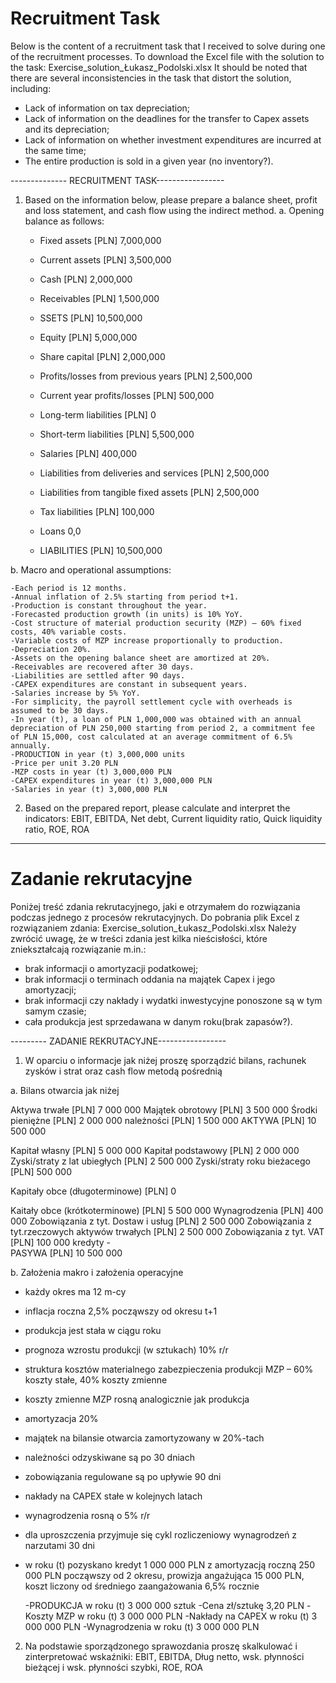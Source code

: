 # Recruitment Task
Below is the content of a recruitment task that I received to solve during one of the recruitment processes.
To download the Excel file with the solution to the task: Exercise_solution_Łukasz_Podolski.xlsx
It should be noted that there are several inconsistencies in the task that distort the solution, including:
- Lack of information on tax depreciation;
- Lack of information on the deadlines for the transfer to Capex assets and its depreciation;
- Lack of information on whether investment expenditures are incurred at the same time;
- The entire production is sold in a given year (no inventory?).

-------------- RECRUITMENT TASK-----------------
1) Based on the information below, please prepare a balance sheet, profit and loss statement, and cash flow using the indirect method.
a. Opening balance as follows:

	- Fixed assets [PLN] 7,000,000
	- Current assets [PLN] 3,500,000
	- Cash [PLN] 2,000,000
	- Receivables [PLN] 1,500,000
	- SSETS [PLN] 10,500,000
		
	- Equity [PLN] 5,000,000
	- Share capital [PLN] 2,000,000
	- Profits/losses from previous years [PLN] 2,500,000
	- Current year profits/losses [PLN] 500,000
		
	- Long-term liabilities [PLN] 0
		
	- Short-term liabilities [PLN] 5,500,000
	- Salaries [PLN] 400,000
	- Liabilities from deliveries and services [PLN] 2,500,000
	- Liabilities from tangible fixed assets [PLN] 2,500,000
	- Tax liabilities [PLN] 100,000
	- Loans 0,0
		
	- LIABILITIES [PLN] 10,500,000

b. Macro and operational assumptions:

	-Each period is 12 months.
	-Annual inflation of 2.5% starting from period t+1.
	-Production is constant throughout the year.
	-Forecasted production growth (in units) is 10% YoY.
	-Cost structure of material production security (MZP) – 60% fixed costs, 40% variable costs.
	-Variable costs of MZP increase proportionally to production.
	-Depreciation 20%.
	-Assets on the opening balance sheet are amortized at 20%.
	-Receivables are recovered after 30 days.
	-Liabilities are settled after 90 days.
	-CAPEX expenditures are constant in subsequent years.
	-Salaries increase by 5% YoY.
	-For simplicity, the payroll settlement cycle with overheads is assumed to be 30 days.
	-In year (t), a loan of PLN 1,000,000 was obtained with an annual depreciation of PLN 250,000 starting from period 2, a commitment fee of PLN 15,000, cost calculated at an average commitment of 6.5% annually.
	-PRODUCTION in year (t) 3,000,000 units
	-Price per unit 3.20 PLN
	-MZP costs in year (t) 3,000,000 PLN
	-CAPEX expenditures in year (t) 3,000,000 PLN
	-Salaries in year (t) 3,000,000 PLN

2) Based on the prepared report, please calculate and interpret the indicators:
   EBIT, EBITDA, Net debt, Current liquidity ratio, Quick liquidity ratio, ROE, ROA

---------------------------------------------------------------------------------------------------------------------------------------------------------------

# Zadanie rekrutacyjne
Poniżej treść zdania rekrutacyjnego, jaki e otrzymałem do rozwiązania podczas jednego z procesów rekrutacyjnych.
Do pobrania plik Excel z rozwiązaniem zdania: Exercise_solution_Łukasz_Podolski.xlsx
Należy zwrócić uwagę, że w treści zdania jest kilka nieścisłości, które zniekształcają rozwiązanie m.in.:
- brak informacji o amortyzacji podatkowej;
- brak informacji o terminach oddania na majątek Capex i jego amortyzacji;
- brak informacji czy nakłady i wydatki inwestycyjne ponoszone są w tym samym czasie;
- cała produkcja jest sprzedawana w danym roku(brak zapasów?).

--------- ZADANIE REKRUTACYJNE-----------------
1)	W oparciu o informacje jak niżej proszę sporządzić bilans, rachunek zysków i strat oraz cash flow metodą pośrednią 

a.	Bilans otwarcia jak niżej

Aktywa trwałe	[PLN]	 7 000 000 
Majątek obrotowy	[PLN]	 3 500 000 
Środki pieniężne 	[PLN]	 2 000 000 
należności	[PLN]	 1 500 000 
AKTYWA	[PLN]	 10 500 000 
		
Kapitał własny	[PLN]	 5 000 000 
Kapitał podstawowy	[PLN]	 2 000 000 
Zyski/straty z lat ubiegłych	[PLN]	 2 500 000 
Zyski/straty roku bieżacego	[PLN]	 500 000 
		
Kapitały obce (długoterminowe)	[PLN]	 0    
		
Kaitały obce (krótkoterminowe)	[PLN]	 5 500 000 
Wynagrodzenia	[PLN]	 400 000 
Zobowiązania z tyt. Dostaw i usług	[PLN]	 2 500 000 
Zobowiązania z tyt.rzeczowych aktywów trwałych	[PLN]	 2 500 000 
Zobowiązania z tyt. VAT	[PLN]	 100 000 
kredyty		 -   
PASYWA	[PLN]	 10 500 000 

b.	Założenia makro i założenia operacyjne
  -	każdy okres ma 12 m-cy
  -	inflacja roczna 2,5% począwszy od okresu t+1
  -	produkcja jest stała w ciągu roku
  -	prognoza wzrostu produkcji (w sztukach) 10% r/r
  -	struktura kosztów  materialnego zabezpieczenia produkcji MZP 
  – 60% koszty stałe, 40% koszty zmienne
  -	koszty zmienne MZP rosną analogicznie jak produkcja
  -	amortyzacja 20%
  -	majątek na bilansie otwarcia zamortyzowany w 20%-tach
  -	należności odzyskiwane są po 30 dniach
  -	zobowiązania regulowane są po upływie 90 dni
  -	nakłady na CAPEX stałe w kolejnych latach
  -	wynagrodzenia rosną o 5% r/r
  -	dla uproszczenia przyjmuje się cykl rozliczeniowy wynagrodzeń z narzutami 30 dni
  -	w roku (t) pozyskano kredyt 1 000 000 PLN z amortyzacją roczną 250 000 PLN począwszy od 2 okresu,  prowizja angażująca 15 000 PLN, koszt liczony od średniego zaangażowania 6,5% rocznie

	-PRODUKCJA w roku (t)		3 000 000 sztuk
	-Cena zł/sztukę 			          3,20 PLN
	-Koszty MZP w roku (t)		3 000 000 PLN
	-Nakłady na CAPEX w roku (t) 	3 000 000 PLN
	-Wynagrodzenia w roku (t) 		3 000 000 PLN

2)	Na podstawie sporządzonego sprawozdania proszę skalkulować i zinterpretować wskaźniki:
EBIT, EBITDA, Dług netto, wsk. płynności bieżącej i wsk. płynności szybki, ROE, ROA
